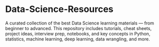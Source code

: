 # Data-Science-Resources
A curated collection of the best Data Science learning materials — from beginner to advanced. This repository includes tutorials, cheat sheets, project ideas, interview prep, notebooks, and key concepts in Python, statistics, machine learning, deep learning, data wrangling, and more.
